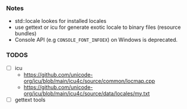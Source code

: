
### Notes
- std::locale lookes for installed locales
- use gettext or icu for generate exotic locale to binary files (resource bundles)
- Console API (e.g `CONSOLE_FONT_INFOEX`) on Windows is deprecated. 

### TODOS
- [ ] icu
    - https://github.com/unicode-org/icu/blob/main/icu4c/source/common/locmap.cpp
    - https://github.com/unicode-org/icu/blob/main/icu4c/source/data/locales/my.txt
- [ ] gettext tools
